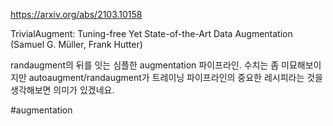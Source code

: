 https://arxiv.org/abs/2103.10158

TrivialAugment: Tuning-free Yet State-of-the-Art Data Augmentation (Samuel G. Müller, Frank Hutter)

randaugment의 뒤를 잇는 심플한 augmentation 파이프라인. 수치는 좀 미묘해보이지만 autoaugment/randaugment가 트레이닝 파이프라인의 중요한 레시피라는 것을 생각해보면 의미가 있겠네요.

#augmentation 